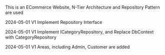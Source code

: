 This is an ECommerce Website, N-Tier Architecture and Repository Pattern are used

2024-05-01 V1 Implement Repository Interface

2024-05-01 V1 Implement ICategoryRepository, and Replace DbContext with CategoryRepository

2024-05-01 V1 Areas, including Admin, Customer are added
